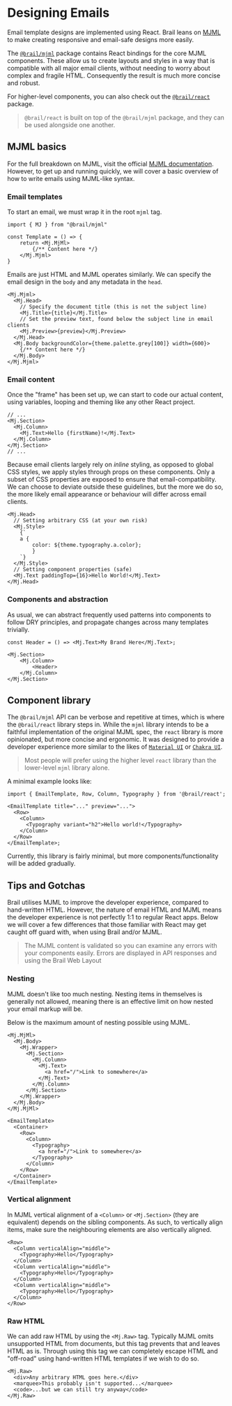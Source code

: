 # Designing Emails

Email template designs are implemented using React. Brail leans on [MJML](https://mjml.io/) to make creating responsive and email-safe designs more easily.

The [`@brail/mjml`](https://github.com/sinclairnick/brail/tree/main/packages/mjml) package contains React bindings for the core MJML components. These allow us to create layouts and styles in a way that is compatible with all major email clients, without needing to worry about complex and fragile HTML. Consequently the result is much more concise and robust.

For higher-level components, you can also check out the [`@brail/react`](https://github.com/sinclairnick/brail/tree/main/packages/react) package.

> `@brail/react` is built on top of the `@brail/mjml` package, and they can be used alongside one another.

## MJML basics

For the full breakdown on MJML, visit the official [MJML documentation](https://documentation.mjml.io/). However, to get up and running quickly, we will cover a basic overview of how to write emails using MJML-like syntax.

### Email templates

To start an email, we must wrap it in the root `mjml` tag.

```tsx
import { MJ } from "@brail/mjml"

const Template = () => {
	return <Mj.MjMl>
		{/** Content here */}
	</Mj.Mjml>
}
```

Emails are just HTML and MJML operates similarly. We can specify the email design in the `body` and any metadata in the `head`.

```tsx
<Mj.Mjml>
  <Mj.Head>
    // Specify the document title (this is not the subject line)
    <Mj.Title>{title}</Mj.Title>
    // Set the preview text, found below the subject line in email clients
    <Mj.Preview>{preview}</Mj.Preview>
  </Mj.Head>
  <Mj.Body backgroundColor={theme.palette.grey[100]} width={600}>
    {/** Content here */}
  </Mj.Body>
</Mj.Mjml>
```

### Email content

Once the "frame" has been set up, we can start to code our actual content, using variables, looping and theming like any other React project.

```tsx
// ...
<Mj.Section>
  <Mj.Column>
    <Mj.Text>Hello {firstName}!</Mj.Text>
  </Mj.Column>
</Mj.Section>
// ...
```

Because email clients largely rely on _inline_ styling, as opposed to global CSS styles, we apply styles through props on these components. Only a subset of CSS properties are exposed to ensure that email-compatibility. We can choose to deviate outside these guidelines, but the more we do so, the more likely email appearance or behaviour will differ across email clients.

```tsx
<Mj.Head>
  // Setting arbitrary CSS (at your own risk)
  <Mj.Style>
    {`
	a {
		color: ${theme.typography.a.color};
		}
	`}
  </Mj.Style>
  // Setting component properties (safe)
  <Mj.Text paddingTop={16}>Hello World!</Mj.Text>
</Mj.Head>
```

### Components and abstraction

As usual, we can abstract frequently used patterns into components to follow DRY principles, and propagate changes across many templates trivially.

```tsx title="header.tsx"
const Header = () => <Mj.Text>My Brand Here</Mj.Text>;
```

```tsx
<Mj.Section>
	<Mj.Column>
		<Header>
	</Mj.Column>
</Mj.Section>
```

## Component library

The `@brail/mjml` API can be verbose and repetitive at times, which is where the `@brail/react` library steps in. While the `mjml` library intends to be a faithful implementation of the original MJML spec, the `react` library is more opinionated, but more concise and ergonomic. It was designed to provide a developer experience more similar to the likes of [`Material UI`](https://mui.com/core/) or [`Chakra UI`](https://chakra-ui.com/).

> Most people will prefer using the higher level `react` library than the lower-level `mjml` library alone.

A minimal example looks like:

```tsx
import { EmailTemplate, Row, Column, Typography } from '@brail/react';

<EmailTemplate title="..." preview="...">
  <Row>
    <Column>
      <Typography variant="h2">Hello world!</Typography>
    </Column>
  </Row>
</EmailTemplate>;
```

Currently, this library is fairly minimal, but more components/functionality will be added gradually.

## Tips and Gotchas

Brail utilises MJML to improve the developer experience, compared to hand-written HTML. However, the nature of email HTML and MJML means the developer experience is not perfectly 1:1 to regular React apps. Below we will cover a few differences that those familiar with React may get caught off guard with, when using Brail and/or MJML.

> The MJML content is validated so you can examine any errors with your components easily. Errors are displayed in API responses and using the Brail Web Layout

### Nesting

MJML doesn't like too much nesting. Nesting items in themselves is generally not allowed, meaning there is an effective limit on how nested your email markup will be.

Below is the maximum amount of nesting possible using MJML.

```tsx title="Using @brail/mjml"
<Mj.MjMl>
  <Mj.Body>
    <Mj.Wrapper>
      <Mj.Section>
        <Mj.Column>
          <Mj.Text>
            <a href="/">Link to somewhere</a>
          </Mj.Text>
        </Mj.Column>
      </Mj.Section>
    </Mj.Wrapper>
  </Mj.Body>
</Mj.MjMl>
```

```tsx title="Using @brail/react"
<EmailTemplate>
  <Container>
    <Row>
      <Column>
        <Typography>
          <a href="/">Link to somewhere</a>
        </Typography>
      </Column>
    </Row>
  </Container>
</EmailTemplate>
```

### Vertical alignment

In MJML vertical alignment of a `<Column>` or `<Mj.Section>` (they are equivalent) depends on the sibling components. As such, to vertically align items, make sure the neighbouring elements are also vertically aligned.

```tsx
<Row>
  <Column verticalAlign="middle">
    <Typography>Hello</Typography>
  </Column>
  <Column verticalAlign="middle">
    <Typography>Hello</Typography>
  </Column>
  <Column verticalAlign="middle">
    <Typography>Hello</Typography>
  </Column>
</Row>
```

### Raw HTML

We can add raw HTML by using the `<Mj.Raw>` tag. Typically MJML omits unsupported HTML from documents, but this tag prevents that and leaves HTML as is. Through using this tag we can completely escape HTML and "off-road" using hand-written HTML templates if we wish to do so.

```tsx
<Mj.Raw>
  <div>Any arbitrary HTML goes here.</div>
  <marquee>This probably isn't supported...</marquee>
  <code>...but we can still try anyway</code>
</Mj.Raw>
```
